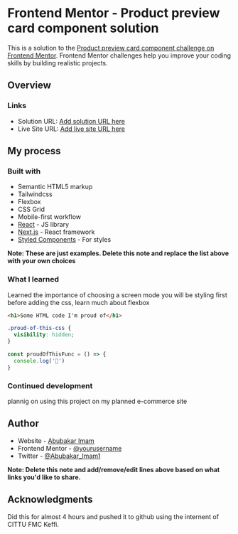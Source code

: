 # Frontend Mentor - Product preview card component solution

This is a solution to the [Product preview card component challenge on Frontend Mentor](https://www.frontendmentor.io/challenges/product-preview-card-component-GO7UmttRfa). Frontend Mentor challenges help you improve your coding skills by building realistic projects. 

## Overview


### Links

- Solution URL: [Add solution URL here](https://abubakarimam.github.io/productcard/)
- Live Site URL: [Add live site URL here](https://abubakarimam.github.io/productcard/)

## My process

### Built with

- Semantic HTML5 markup
- Tailwindcss
- Flexbox
- CSS Grid
- Mobile-first workflow
- [React](https://reactjs.org/) - JS library
- [Next.js](https://nextjs.org/) - React framework
- [Styled Components](https://styled-components.com/) - For styles

**Note: These are just examples. Delete this note and replace the list above with your own choices**

### What I learned
Learned the importance of choosing a screen mode you will be styling first before adding the css,
learn much about flexbox
```html
<h1>Some HTML code I'm proud of</h1>
```
```css
.proud-of-this-css {
  visibility: hidden;
}
```
```js
const proudOfThisFunc = () => {
  console.log('🎉')
}
```

### Continued development

plannig on using this project on my planned e-commerce site

## Author

- Website - [Abubakar Imam](https://www.abubakarimam.github.io)
- Frontend Mentor - [@yourusername](https://www.frontendmentor.io/abubakarimam/)
- Twitter - [@Abubakar_Imam1](https://www.twitter.com/Abubakar_Imam1)

**Note: Delete this note and add/remove/edit lines above based on what links you'd like to share.**

## Acknowledgments

Did this for almost 4 hours and pushed it to github using the internent of CITTU FMC Keffi. 
